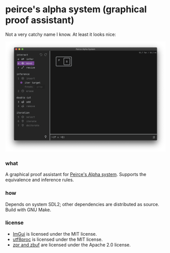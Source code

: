 # peirce's alpha system (graphical proof assistant)

Not a very catchy name I know. At least it looks nice:
<div style="text-align: center">
<img src="images/screenshot.png" width="600px" />
</div>

### what

A graphical proof assistant for [Peirce's Alpha system](https://en.wikipedia.org/wiki/Existential_graph). Supports
the equivalence and inference rules.

### how

Depends on system SDL2; other dependencies are distributed as source. Build with GNU Make.

### license

- [ImGui](https://github.com/ocornut/imgui) is licensed under the MIT license.
- [utf8proc](https://juliastrings.github.io/utf8proc/) is licensed under the MIT license.
- [zpr and zbuf](https://github.com/zhiayang/ztl) are licensed under the Apache 2.0 license.

